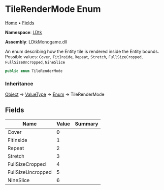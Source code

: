 # TileRenderMode Enum

[Home](../../README.md) &#x2022; [Fields](#fields)

**Namespace**: [LDtk](../README.md)

**Assembly**: LDtkMonogame\.dll

  
 An enum describing how the Entity tile is rendered inside the Entity bounds\. Possible values: `Cover`, `FitInside`, `Repeat`, `Stretch`, `FullSizeCropped`, `FullSizeUncropped`, `NineSlice` 

```csharp
public enum TileRenderMode
```

### Inheritance

[Object](https://docs.microsoft.com/en-us/dotnet/api/system.object) &#x2192; [ValueType](https://docs.microsoft.com/en-us/dotnet/api/system.valuetype) &#x2192; [Enum](https://docs.microsoft.com/en-us/dotnet/api/system.enum) &#x2192; TileRenderMode

## Fields

| Name | Value | Summary |
| ---- | ----- | ------- |
| Cover | 0 |
| FitInside | 1 |
| Repeat | 2 |
| Stretch | 3 |
| FullSizeCropped | 4 |
| FullSizeUncropped | 5 |
| NineSlice | 6 |

